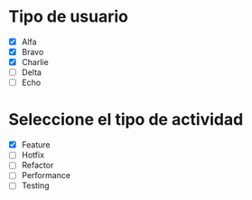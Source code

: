 # Tipo de usuario
- [x] Alfa
- [x] Bravo 
- [x] Charlie
- [ ] Delta
- [ ] Echo

# Seleccione el tipo de actividad
- [x] Feature
- [ ] Hotfix
- [ ] Refactor
- [ ] Performance
- [ ] Testing

